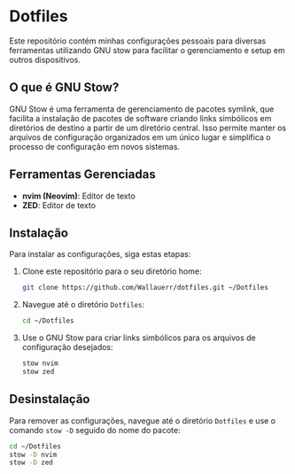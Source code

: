 # Dotfiles

Este repositório contém minhas configurações pessoais para diversas ferramentas utilizando GNU stow para facilitar o gerenciamento e setup em outros dispositivos.

## O que é GNU Stow?

GNU Stow é uma ferramenta de gerenciamento de pacotes symlink, que facilita a instalação de pacotes de software criando links simbólicos em diretórios de destino a partir de um diretório central. Isso permite manter os arquivos de configuração organizados em um único lugar e simplifica o processo de configuração em novos sistemas.

## Ferramentas Gerenciadas

- **nvim (Neovim)**: Editor de texto
- **ZED**: Editor de texto

## Instalação

Para instalar as configurações, siga estas etapas:

1. Clone este repositório para o seu diretório home:

   ```bash
   git clone https://github.com/Wallauerr/dotfiles.git ~/Dotfiles
   ```

2. Navegue até o diretório `Dotfiles`:

   ```bash
   cd ~/Dotfiles
   ```

3. Use o GNU Stow para criar links simbólicos para os arquivos de configuração desejados:
   ```bash
   stow nvim
   stow zed
   ```

## Desinstalação

Para remover as configurações, navegue até o diretório `Dotfiles` e use o comando `stow -D` seguido do nome do pacote:

```bash
cd ~/Dotfiles
stow -D nvim
stow -D zed
```
